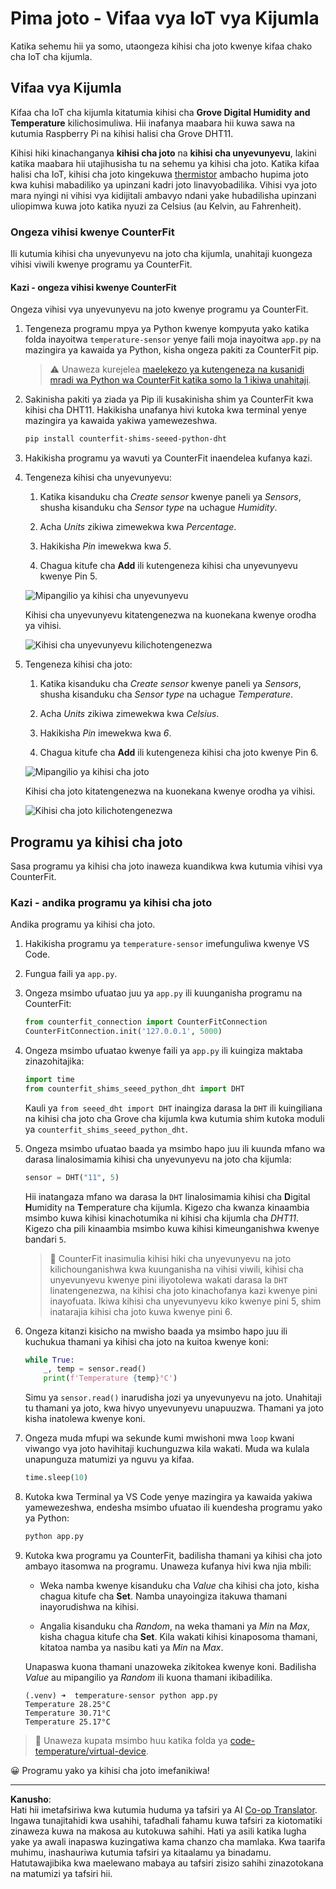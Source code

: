 <!--
CO_OP_TRANSLATOR_METADATA:
{
  "original_hash": "70e5a428b607cd5a9a4f422c2a4df03d",
  "translation_date": "2025-08-27T23:21:56+00:00",
  "source_file": "2-farm/lessons/1-predict-plant-growth/virtual-device-temp.md",
  "language_code": "sw"
}
-->
# Pima joto - Vifaa vya IoT vya Kijumla

Katika sehemu hii ya somo, utaongeza kihisi cha joto kwenye kifaa chako cha IoT cha kijumla.

## Vifaa vya Kijumla

Kifaa cha IoT cha kijumla kitatumia kihisi cha **Grove Digital Humidity and Temperature** kilichosimuliwa. Hii inafanya maabara hii kuwa sawa na kutumia Raspberry Pi na kihisi halisi cha Grove DHT11.

Kihisi hiki kinachanganya **kihisi cha joto** na **kihisi cha unyevunyevu**, lakini katika maabara hii utajihusisha tu na sehemu ya kihisi cha joto. Katika kifaa halisi cha IoT, kihisi cha joto kingekuwa [thermistor](https://wikipedia.org/wiki/Thermistor) ambacho hupima joto kwa kuhisi mabadiliko ya upinzani kadri joto linavyobadilika. Vihisi vya joto mara nyingi ni vihisi vya kidijitali ambavyo ndani yake hubadilisha upinzani uliopimwa kuwa joto katika nyuzi za Celsius (au Kelvin, au Fahrenheit).

### Ongeza vihisi kwenye CounterFit

Ili kutumia kihisi cha unyevunyevu na joto cha kijumla, unahitaji kuongeza vihisi viwili kwenye programu ya CounterFit.

#### Kazi - ongeza vihisi kwenye CounterFit

Ongeza vihisi vya unyevunyevu na joto kwenye programu ya CounterFit.

1. Tengeneza programu mpya ya Python kwenye kompyuta yako katika folda inayoitwa `temperature-sensor` yenye faili moja inayoitwa `app.py` na mazingira ya kawaida ya Python, kisha ongeza pakiti za CounterFit pip.

    > ⚠️ Unaweza kurejelea [maelekezo ya kutengeneza na kusanidi mradi wa Python wa CounterFit katika somo la 1 ikiwa unahitaji](../../../1-getting-started/lessons/1-introduction-to-iot/virtual-device.md).

1. Sakinisha pakiti ya ziada ya Pip ili kusakinisha shim ya CounterFit kwa kihisi cha DHT11. Hakikisha unafanya hivi kutoka kwa terminal yenye mazingira ya kawaida yakiwa yamewezeshwa.

    ```sh
    pip install counterfit-shims-seeed-python-dht
    ```

1. Hakikisha programu ya wavuti ya CounterFit inaendelea kufanya kazi.

1. Tengeneza kihisi cha unyevunyevu:

    1. Katika kisanduku cha *Create sensor* kwenye paneli ya *Sensors*, shusha kisanduku cha *Sensor type* na uchague *Humidity*.

    1. Acha *Units* zikiwa zimewekwa kwa *Percentage*.

    1. Hakikisha *Pin* imewekwa kwa *5*.

    1. Chagua kitufe cha **Add** ili kutengeneza kihisi cha unyevunyevu kwenye Pin 5.

    ![Mipangilio ya kihisi cha unyevunyevu](../../../../../translated_images/counterfit-create-humidity-sensor.2750e27b6f30e09cf4e22101defd5252710717620816ab41ba688f91f757c49a.sw.png)

    Kihisi cha unyevunyevu kitatengenezwa na kuonekana kwenye orodha ya vihisi.

    ![Kihisi cha unyevunyevu kilichotengenezwa](../../../../../translated_images/counterfit-humidity-sensor.7b12f7f339e430cb26c8211d2dba4ef75261b353a01da0932698b5bebd693f27.sw.png)

1. Tengeneza kihisi cha joto:

    1. Katika kisanduku cha *Create sensor* kwenye paneli ya *Sensors*, shusha kisanduku cha *Sensor type* na uchague *Temperature*.

    1. Acha *Units* zikiwa zimewekwa kwa *Celsius*.

    1. Hakikisha *Pin* imewekwa kwa *6*.

    1. Chagua kitufe cha **Add** ili kutengeneza kihisi cha joto kwenye Pin 6.

    ![Mipangilio ya kihisi cha joto](../../../../../translated_images/counterfit-create-temperature-sensor.199350ed34f7343d79dccbe95eaf6c11d2121f03d1c35ab9613b330c23f39b29.sw.png)

    Kihisi cha joto kitatengenezwa na kuonekana kwenye orodha ya vihisi.

    ![Kihisi cha joto kilichotengenezwa](../../../../../translated_images/counterfit-temperature-sensor.f0560236c96a9016bafce7f6f792476fe3367bc6941a1f7d5811d144d4bcbfff.sw.png)

## Programu ya kihisi cha joto

Sasa programu ya kihisi cha joto inaweza kuandikwa kwa kutumia vihisi vya CounterFit.

### Kazi - andika programu ya kihisi cha joto

Andika programu ya kihisi cha joto.

1. Hakikisha programu ya `temperature-sensor` imefunguliwa kwenye VS Code.

1. Fungua faili ya `app.py`.

1. Ongeza msimbo ufuatao juu ya `app.py` ili kuunganisha programu na CounterFit:

    ```python
    from counterfit_connection import CounterFitConnection
    CounterFitConnection.init('127.0.0.1', 5000)
    ```

1. Ongeza msimbo ufuatao kwenye faili ya `app.py` ili kuingiza maktaba zinazohitajika:

    ```python
    import time
    from counterfit_shims_seeed_python_dht import DHT
    ```

    Kauli ya `from seeed_dht import DHT` inaingiza darasa la `DHT` ili kuingiliana na kihisi cha joto cha Grove cha kijumla kwa kutumia shim kutoka moduli ya `counterfit_shims_seeed_python_dht`.

1. Ongeza msimbo ufuatao baada ya msimbo hapo juu ili kuunda mfano wa darasa linalosimamia kihisi cha unyevunyevu na joto cha kijumla:

    ```python
    sensor = DHT("11", 5)
    ```

    Hii inatangaza mfano wa darasa la `DHT` linalosimamia kihisi cha **D**igital **H**umidity na **T**emperature cha kijumla. Kigezo cha kwanza kinaambia msimbo kuwa kihisi kinachotumika ni kihisi cha kijumla cha *DHT11*. Kigezo cha pili kinaambia msimbo kuwa kihisi kimeunganishwa kwenye bandari `5`.

    > 💁 CounterFit inasimulia kihisi hiki cha unyevunyevu na joto kilichounganishwa kwa kuunganisha na vihisi viwili, kihisi cha unyevunyevu kwenye pini iliyotolewa wakati darasa la `DHT` linatengenezwa, na kihisi cha joto kinachofanya kazi kwenye pini inayofuata. Ikiwa kihisi cha unyevunyevu kiko kwenye pini 5, shim inatarajia kihisi cha joto kuwa kwenye pini 6.

1. Ongeza kitanzi kisicho na mwisho baada ya msimbo hapo juu ili kuchukua thamani ya kihisi cha joto na kuitoa kwenye koni:

    ```python
    while True:
        _, temp = sensor.read()
        print(f'Temperature {temp}°C')
    ```

    Simu ya `sensor.read()` inarudisha jozi ya unyevunyevu na joto. Unahitaji tu thamani ya joto, kwa hivyo unyevunyevu unapuuzwa. Thamani ya joto kisha inatolewa kwenye koni.

1. Ongeza muda mfupi wa sekunde kumi mwishoni mwa `loop` kwani viwango vya joto havihitaji kuchunguzwa kila wakati. Muda wa kulala unapunguza matumizi ya nguvu ya kifaa.

    ```python
    time.sleep(10)
    ```

1. Kutoka kwa Terminal ya VS Code yenye mazingira ya kawaida yakiwa yamewezeshwa, endesha msimbo ufuatao ili kuendesha programu yako ya Python:

    ```sh
    python app.py
    ```

1. Kutoka kwa programu ya CounterFit, badilisha thamani ya kihisi cha joto ambayo itasomwa na programu. Unaweza kufanya hivi kwa njia mbili:

    * Weka namba kwenye kisanduku cha *Value* cha kihisi cha joto, kisha chagua kitufe cha **Set**. Namba unayoingiza itakuwa thamani inayorudishwa na kihisi.

    * Angalia kisanduku cha *Random*, na weka thamani ya *Min* na *Max*, kisha chagua kitufe cha **Set**. Kila wakati kihisi kinaposoma thamani, kitatoa namba ya nasibu kati ya *Min* na *Max*.

    Unapaswa kuona thamani unazoweka zikitokea kwenye koni. Badilisha *Value* au mipangilio ya *Random* ili kuona thamani ikibadilika.

    ```output
    (.venv) ➜  temperature-sensor python app.py
    Temperature 28.25°C
    Temperature 30.71°C
    Temperature 25.17°C
    ```

> 💁 Unaweza kupata msimbo huu katika folda ya [code-temperature/virtual-device](../../../../../2-farm/lessons/1-predict-plant-growth/code-temperature/virtual-device).

😀 Programu yako ya kihisi cha joto imefanikiwa!

---

**Kanusho**:  
Hati hii imetafsiriwa kwa kutumia huduma ya tafsiri ya AI [Co-op Translator](https://github.com/Azure/co-op-translator). Ingawa tunajitahidi kwa usahihi, tafadhali fahamu kuwa tafsiri za kiotomatiki zinaweza kuwa na makosa au kutokuwa sahihi. Hati ya asili katika lugha yake ya awali inapaswa kuzingatiwa kama chanzo cha mamlaka. Kwa taarifa muhimu, inashauriwa kutumia tafsiri ya kitaalamu ya binadamu. Hatutawajibika kwa maelewano mabaya au tafsiri zisizo sahihi zinazotokana na matumizi ya tafsiri hii.